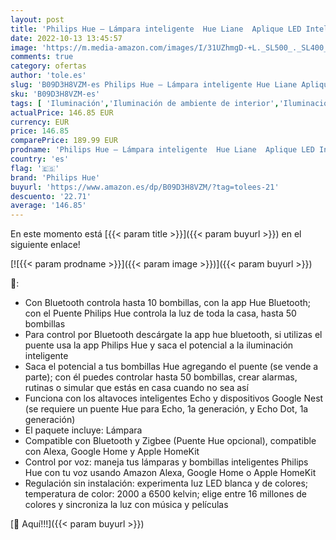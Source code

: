 ```yaml
---
layout: post
title: 'Philips Hue – Lámpara inteligente  Hue Liane  Aplique LED Inteligente  Luz Blanca y de Colores  Compatible con Alexa y Google Home  Color Negro'
date: 2022-10-13 13:45:57
image: 'https://m.media-amazon.com/images/I/31UZhmgD-+L._SL500_._SL400_.jpg'
comments: true
category: ofertas
author: 'tole.es'
slug: 'B09D3H8VZM-es Philips Hue – Lámpara inteligente Hue Liane Aplique LED...'
sku: 'B09D3H8VZM-es'
tags: [ 'Iluminación','Iluminación de ambiente de interior','Iluminación de interior','Iluminación decorativa y para usos específicos de interior','alexa','google','home','hue','philips','philips hue','🇪🇸', ]
actualPrice: 146.85 EUR
currency: EUR
price: 146.85
comparePrice: 189.99 EUR
prodname: 'Philips Hue – Lámpara inteligente  Hue Liane  Aplique LED Inteligente  Luz Blanca y de Colores  Compatible con Alexa y Google Home  Color Negro'
country: 'es'
flag: '🇪🇸'
brand: 'Philips Hue'
buyurl: 'https://www.amazon.es/dp/B09D3H8VZM/?tag=tolees-21'
descuento: '22.71'
average: '146.85'
---
```


En este momento está [{{< param title >}}]({{< param buyurl >}}) en el siguiente enlace!

[![{{< param prodname >}}]({{< param image >}})]({{< param buyurl >}})

🔎:

- Con Bluetooth controla hasta 10 bombillas, con la app Hue Bluetooth; con el Puente Philips Hue controla la luz de toda la casa, hasta 50 bombillas
- Para control por Bluetooth descárgate la app hue bluetooth, si utilizas el puente usa la app Philips Hue y saca el potencial a la iluminación inteligente
- Saca el potencial a tus bombillas Hue agregando el puente (se vende a parte); con él puedes controlar hasta 50 bombillas, crear alarmas, rutinas o simular que estás en casa cuando no sea así
- Funciona con los altavoces inteligentes Echo y dispositivos Google Nest (se requiere un puente Hue para Echo, 1a generación, y Echo Dot, 1a generación)
- El paquete incluye: Lámpara
- Compatible con Bluetooth y Zigbee (Puente Hue opcional), compatible con Alexa, Google Home y Apple HomeKit
- Control por voz: maneja tus lámparas y bombillas inteligentes Philips Hue con tu voz usando Amazon Alexa, Google Home o Apple HomeKit
- Regulación sin instalación: experimenta luz LED blanca y de colores; temperatura de color: 2000 a 6500 kelvin; elige entre 16 millones de colores y sincroniza la luz con música y películas

[🛒 Aquí!!!]({{< param buyurl >}})
